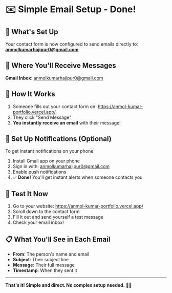 # ✉️ Simple Email Setup - Done!

## 🎯 **What's Set Up**
Your contact form is now configured to send emails directly to: **anmolkumarhajipur0@gmail.com**

## 📧 **Where You'll Receive Messages**
**Gmail Inbox**: anmolkumarhajipur0@gmail.com

## 🚀 **How It Works**
1. Someone fills out your contact form on: https://anmol-kumar-portfolio.vercel.app/
2. They click "Send Message"
3. **You instantly receive an email** with their message!

## 📱 **Set Up Notifications (Optional)**
To get instant notifications on your phone:
1. Install Gmail app on your phone
2. Sign in with: anmolkumarhajipur0@gmail.com
3. Enable push notifications
4. ✅ **Done!** You'll get instant alerts when someone contacts you

## 🧪 **Test It Now**
1. Go to your website: https://anmol-kumar-portfolio.vercel.app/
2. Scroll down to the contact form
3. Fill it out and send yourself a test message
4. Check your email inbox!

## 📋 **What You'll See in Each Email**
- **From**: The person's name and email
- **Subject**: Their subject line
- **Message**: Their full message
- **Timestamp**: When they sent it

---

**That's it! Simple and direct. No complex setup needed.** 📧✨
